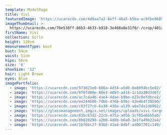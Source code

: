```yaml
---
template: ModelPage
title: Vivi
featuredImage: 'https://ucarecdn.com/4d0aa7a2-8eff-46a5-b5ba-ac9fbe96897f/'
imageThumbnail: >-
  https://ucarecdn.com/70e538ff-86b3-4b33-b918-3e468a8e31f0/-/crop/401x474/0,79/-/preview/
firstName: Vivi
collection: Girls
height: 120cm
measurementType: bust
bust: 54cm
waist: 51cm
hips: 56cm
size: '6'
shoeSize: '12'
hair: Light Brown
eyes: Blue
imagePortfolio:
  - image: 'https://ucarecdn.com/973021e0-886a-4d34-a5d0-0a8094bc5e02/'
  - image: 'https://ucarecdn.com/0f0fd90e-80e3-4893-a416-1c1da28d3d07/'
  - image: 'https://ucarecdn.com/ac7cda4b-4ae4-4dae-b9be-e23c0efdbce2/'
  - image: 'https://ucarecdn.com/ee244b06-7dbb-476b-b56c-42e464f38590/'
  - image: 'https://ucarecdn.com/c03f27cb-6a38-438e-a539-a6e7da1d6962/'
  - image: 'https://glassmanagement.imgix.net/images/uploads/vivi-target-3.jpg'
  - image: 'https://ucarecdn.com/81bc63d2-22cb-475a-a056-1cf85e6bb5a0/'
  - image: 'https://ucarecdn.com/8b820298-a2b0-4d0b-b6a0-3e1fa49b22a4/'
  - image: 'https://ucarecdn.com/1bf6bc27-0366-41ad-8dbf-ad007701c149/'
---
```


